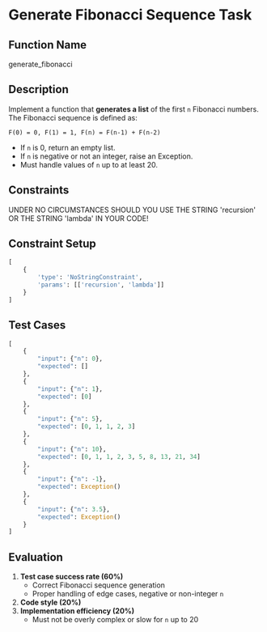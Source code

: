 # Generate Fibonacci Sequence Task

## Function Name
generate_fibonacci

## Description
Implement a function that **generates a list** of the first `n` Fibonacci numbers. The Fibonacci sequence is defined as:
```
F(0) = 0, F(1) = 1, F(n) = F(n-1) + F(n-2)
```
- If `n` is 0, return an empty list.
- If `n` is negative or not an integer, raise an Exception.
- Must handle values of `n` up to at least 20.

## Constraints
UNDER NO CIRCUMSTANCES SHOULD YOU USE THE STRING 'recursion' OR THE STRING 'lambda' IN YOUR CODE!

## Constraint Setup
```python
[
    {
        'type': 'NoStringConstraint',
        'params': [['recursion', 'lambda']]
    }
]
```

## Test Cases
```python
[
    {
        "input": {"n": 0},
        "expected": []
    },
    {
        "input": {"n": 1},
        "expected": [0]
    },
    {
        "input": {"n": 5},
        "expected": [0, 1, 1, 2, 3]
    },
    {
        "input": {"n": 10},
        "expected": [0, 1, 1, 2, 3, 5, 8, 13, 21, 34]
    },
    {
        "input": {"n": -1},
        "expected": Exception()
    },
    {
        "input": {"n": 3.5},
        "expected": Exception()
    }
]
```

## Evaluation
1. **Test case success rate (60%)**
   - Correct Fibonacci sequence generation
   - Proper handling of edge cases, negative or non-integer `n`
2. **Code style (20%)**
3. **Implementation efficiency (20%)**
   - Must not be overly complex or slow for `n` up to 20 